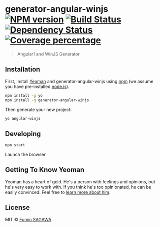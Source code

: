 # generator-angular-winjs [![NPM version][npm-image]][npm-url] [![Build Status][travis-image]][travis-url] [![Dependency Status][daviddm-image]][daviddm-url] [![Coverage percentage][coveralls-image]][coveralls-url]
> Angular1 and WinJS Generator

## Installation

First, install [Yeoman](http://yeoman.io) and generator-angular-winjs using [npm](https://www.npmjs.com/) (we assume you have pre-installed [node.js](https://nodejs.org/)).

```bash
npm install -g yo
npm install -g generator-angular-winjs
```

Then generate your new project:

```bash
yo angular-winjs
```

## Developing

```bash
npm start
```

Launch the browser

## Getting To Know Yeoman

Yeoman has a heart of gold. He&#39;s a person with feelings and opinions, but he&#39;s very easy to work with. If you think he&#39;s too opinionated, he can be easily convinced. Feel free to [learn more about him](http://yeoman.io/).

## License

MIT © [Fumio SAGAWA](www.ashiras.xyz)


[npm-image]: https://badge.fury.io/js/generator-angular-winjs.svg
[npm-url]: https://npmjs.org/package/generator-angular-winjs
[travis-image]: https://travis-ci.org/albatrosary/generator-angular-winjs.svg?branch=master
[travis-url]: https://travis-ci.org/albatrosary/generator-angular-winjs
[daviddm-image]: https://david-dm.org/albatrosary/generator-angular-winjs.svg?theme=shields.io
[daviddm-url]: https://david-dm.org/albatrosary/generator-angular-winjs
[coveralls-image]: https://coveralls.io/repos/albatrosary/generator-angular-winjs/badge.svg
[coveralls-url]: https://coveralls.io/r/albatrosary/generator-angular-winjs
